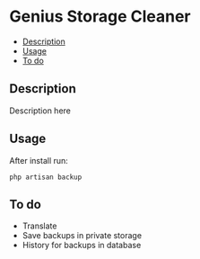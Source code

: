 # Genius Storage Cleaner

- [Description](#description)
- [Usage](#usage)
- [To do](#todo)

<a name="description"></a>
## Description

Description here

<a name="usage"></a>
## Usage

After install run:

    php artisan backup


<a name="todo"></a>
## To do

- Translate
- Save backups in private storage
- History for backups in database



